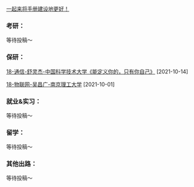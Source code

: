 [一起来将手册建设地更好！](Preface/fenxiang.md)

### 考研：

等待投稿～

### 保研：

[18-通信-舒灵杰-中国科学技术大学《能定义你的，只有你自己》](升学就业/互联网学院/18-通信-舒灵杰.md) [2021-10-14]

[18-物联网-吴昌广-南京理工大学](升学就业/互联网学院/18-物联网-吴昌广.md) [2021-10-01]

### 就业&实习：

等待投稿～

### 留学：

等待投稿～

### 其他出路：

等待投稿～